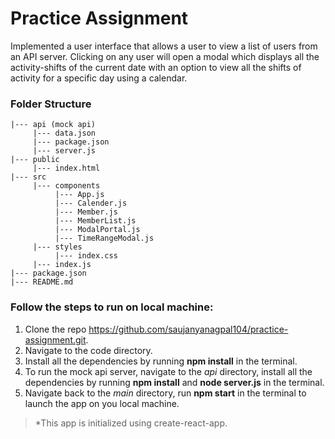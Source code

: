 # Practice Assignment

Implemented a user interface that allows a user to view a list of users from an API server. Clicking on any user will open a modal which displays all the activity-shifts of the current date with an option to view all the shifts of activity for a specific day using a calendar.

### Folder Structure

```.
|--- api (mock api)
     |--- data.json
     |--- package.json
     |--- server.js
|--- public
     |--- index.html
|--- src
     |--- components
          |--- App.js
          |--- Calender.js
          |--- Member.js
          |--- MemberList.js
          |--- ModalPortal.js
          |--- TimeRangeModal.js
     |--- styles
          |--- index.css
     |--- index.js
|--- package.json
|--- README.md
```

### Follow the steps to run on local machine:

1. Clone the repo https://github.com/saujanyanagpal104/practice-assignment.git.
2. Navigate to the code directory.
3. Install all the dependencies by running **npm install** in the terminal.
4. To run the mock api server, navigate to the *api* directory, install all the dependencies by running **npm install** and **node server.js** in the terminal.
5. Navigate back to the *main* directory, run **npm start** in the terminal to launch the app on you local machine.

> *This app is initialized using create-react-app.





